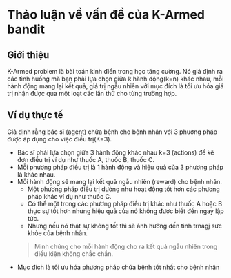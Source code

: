 # Thảo luận về vấn đề của K-Armed bandit
## Giới thiệu
K-Armed problem là bài toán kinh điển trong học tăng cường. Nó giả định ra các tình huống mà bạn phải lựa chọn giữa k hành động(k=n) khác nhau, mỗi hành động mang lại kết quả, giá trị ngẫu nhiên với mục đích là tối ưu hóa giá trị nhận được qua một loạt các lần thử cho từng trường hợp.
## Ví dụ thực tế
Giả định rằng bác sĩ (agent) chữa bệnh cho bệnh nhân với 3 phương pháp được áp dụng cho việc điều trị(K=3). 
- Bác sĩ phải lựa chọn giữa 3 hành động khác nhau k=3 (actions) để kê đơn điều trị ví dụ như thuốc A, thuốc B, thuốc C.
- Mỗi phương pháp điều trị là 1 hành động và hiệu quả của 3 phương pháp là khác nhau.
- Mỗi hành động sẽ mang lại kết quả ngẫu nhiên (reward) cho bệnh nhân.
    + Một phương pháp điều trị dường như hoạt động tốt hơn các phương pháp khác ví dụ như thuốc C.
    + Có thể một trong các phương pháp điều trị khác như thuốc A hoặc B thực sự tốt hơn nhưng hiệu quả của nó không được biết đến ngay lập tức.
    + Nhưng nếu nó thật sự không tốt thì sẽ ảnh hưởng đến tình trnagj sức khỏe của bệnh nhân.
    > Minh chứng cho mỗi hành động cho ra kết quả ngẫu nhiên trong điều kiện không chắc chắn. 
- Mục đích là tối ưu hóa phương pháp chữa bệnh tốt nhất cho bệnh nhân

     